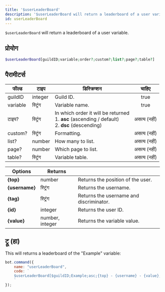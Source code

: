 ```yaml
---
title: '$userLeaderBoard'
description: '$userLeaderBoard will return a leaderboard of a user variable.'
id: userLeaderBoard
---
```


`$userLeaderBoard` will return a leaderboard of a user variable.

## प्रोयोग

```php
$userLeaderBoard[guildID;variable;order?;custom?;list?;page?;table?]
```

## पैरामीटर्स

| फील्ड    | टाइप     | डिस्क्रिप्शन                                                                                                          |    चाहिए     |
| -------- | -------- | --------------------------------------------------------------------------------------------------------------------- |:------------:|
| guildID  | integer  | Guild ID.                                                                                                             |     true     |
| variable | स्ट्रिंग | Variable name.                                                                                                        |     true     |
| टाइप?    | स्ट्रिंग | In which order it will be returned <br /> 1. **asc** (ascending / default) <br /> 2. **dsc** (descending) | असत्य (नहीं) |
| custom?  | स्ट्रिंग | Formatting.                                                                                                           | असत्य (नहीं) |
| list?    | number   | How many to list.                                                                                                     | असत्य (नहीं) |
| page?    | number   | Which page to list.                                                                                                   | असत्य (नहीं) |
| table?   | स्ट्रिंग | Variable table.                                                                                                       | असत्य (नहीं) |

| Options        | Returns         |                                         |
| -------------- | --------------- | --------------------------------------- |
| **{top}**      | number          | Returns the position of the user.       |
| **{username}** | स्ट्रिंग        | Returns the username.                   |
| **{tag}**      | स्ट्रिंग        | Returns the username and discriminator. |
| **{id}**       | integer         | Returns the user ID.                    |
| **{value}**    | number, integer | Returns the variable value.             |

## ट्रू (हा)

This will returns a leaderboard of the "Example" variable:

```javascript
bot.command({
    name: "userLeaderBoard",
    code: `
    $userLeaderBoard[$guildID;Example;asc;{top} - {username} - {value};10;1;main]
    `
});
```
